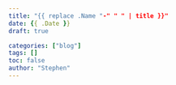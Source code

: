 ```yaml
---
title: "{{ replace .Name "-" " " | title }}"
date: {{ .Date }}
draft: true

categories: ["blog"]
tags: []
toc: false
author: "Stephen"
---
```

